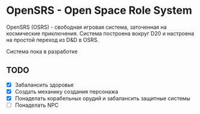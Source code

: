 # OpenSRS - Open Space Role System

OpenSRS (OSRS) - свободная игровая система, заточенная на космические приключения. Система построена вокруг D20 и настроена на простой переход из D&D в OSRS.

Система пока в разработке

## TODO

- [x] Забалансить здоровье
- [x] Создать механику создания персонажа
- [x] Понаделать корабельных орудий и забалансить защитные системы
- [ ] Понаделать NPC
